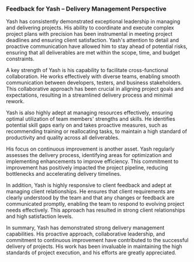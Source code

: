 ### Feedback for Yash – Delivery Management Perspective

Yash has consistently demonstrated exceptional leadership in managing and delivering projects. His ability to coordinate and execute complex project plans with precision has been instrumental in meeting project deadlines and ensuring client satisfaction. Yash's attention to detail and proactive communication have allowed him to stay ahead of potential risks, ensuring that all deliverables are met within the scope, time, and budget constraints.

A key strength of Yash is his capability to facilitate cross-functional collaboration. He works effectively with diverse teams, enabling smooth communication between developers, testers, and business stakeholders. This collaborative approach has been crucial in aligning project goals and expectations, resulting in a streamlined delivery process and minimal rework.

Yash is also highly adept at managing resources effectively, ensuring optimal utilization of team members' strengths and skills. He identifies potential skill gaps early on and takes proactive measures, such as recommending training or reallocating tasks, to maintain a high standard of productivity and quality across all deliverables.

His focus on continuous improvement is another asset. Yash regularly assesses the delivery process, identifying areas for optimization and implementing enhancements to improve efficiency. This commitment to improvement has positively impacted the project pipeline, reducing bottlenecks and accelerating delivery timelines.

In addition, Yash is highly responsive to client feedback and adept at managing client relationships. He ensures that client requirements are clearly understood by the team and that any changes or feedback are communicated promptly, enabling the team to respond to evolving project needs effectively. This approach has resulted in strong client relationships and high satisfaction levels.

In summary, Yash has demonstrated strong delivery management capabilities. His proactive approach, collaborative leadership, and commitment to continuous improvement have contributed to the successful delivery of projects. His work has been invaluable in maintaining the high standards of project execution, and his efforts are greatly appreciated.

